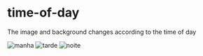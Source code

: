 # time-of-day
The image and background changes according to the time of day

![manha](https://user-images.githubusercontent.com/79371729/113308275-63d07b80-92dc-11eb-910f-a2fd2253f941.png)
![tarde](https://user-images.githubusercontent.com/79371729/113308312-6af78980-92dc-11eb-8ceb-a0eeb6b79e6d.png)
![noite](https://user-images.githubusercontent.com/79371729/113308322-6d59e380-92dc-11eb-8604-99c4acb691b8.png)